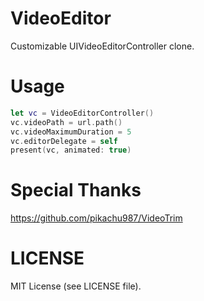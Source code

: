 # VideoEditor

Customizable UIVideoEditorController clone.

# Usage

```swift
let vc = VideoEditorController()
vc.videoPath = url.path()
vc.videoMaximumDuration = 5
vc.editorDelegate = self
present(vc, animated: true)
```

# Special Thanks

https://github.com/pikachu987/VideoTrim

# LICENSE

MIT License (see LICENSE file).